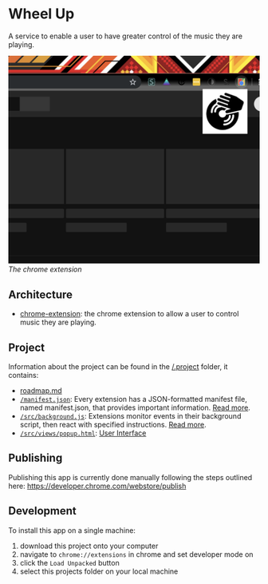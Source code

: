 # Wheel Up
A service to enable a user to have greater control of the music they are playing.

![The chrome extension](/.project/assets/extension-initial.png)
_The chrome extension_

## Architecture
- [chrome-extension](/chrome-extension): the chrome extension to allow a user to control music they are playing.

## Project
Information about the project can be found in the [/.project](/.project) folder, it contains:
- [roadmap.md](/.project/roadmap.md)
- [`/manifest.json`](/manifest.json): Every extension has a JSON-formatted manifest file, named manifest.json, that provides important information. [Read more](https://developers.chrome.com/extensions/manifest).
- [`/src/background.js`](/src/background.js): Extensions monitor events in their background script, then react with specified instructions. [Read more](https://developers.chrome.com/extensions/background_pages).
- [`/src/views/popup.html`](/src/views/popup.html): [User Interface](https://developers.chrome.com/extensions/user_interface)

## Publishing
Publishing this app is currently done manually following the steps outlined here: https://developer.chrome.com/webstore/publish

## Development
To install this app on a single machine:
1. download this project onto your computer
2. navigate to `chrome://extensions` in chrome and set developer mode on
3. click the `Load Unpacked` button
4. select this projects folder on your local machine
